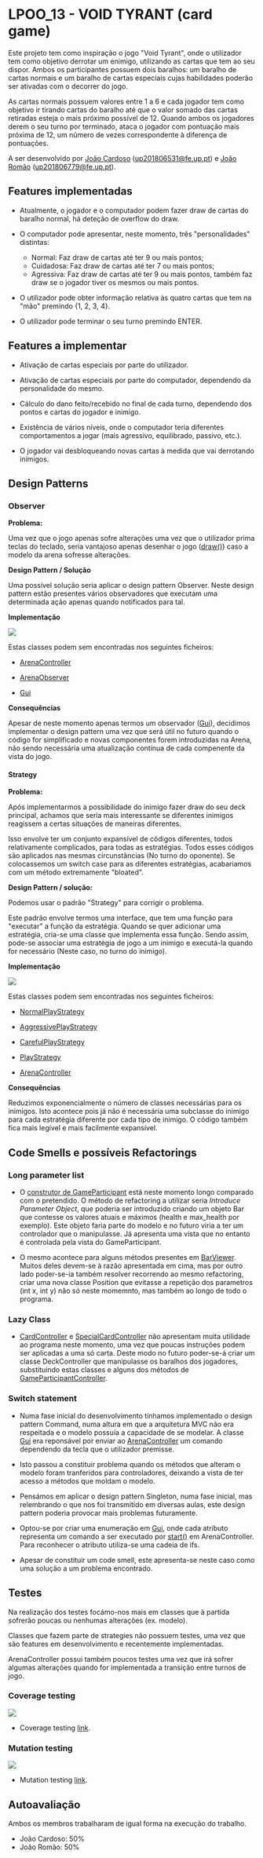 
# LPOO_13 - VOID TYRANT (card game)

Este projeto tem como inspiração o jogo "Void Tyrant", onde o utilizador tem como objetivo derrotar um enimigo, utilizando as cartas que tem ao seu dispor. 
Ambos os participantes possuem dois baralhos: um baralho de cartas normais e um baralho de cartas especiais cujas habilidades poderão ser ativadas com o decorrer do jogo.

As cartas normais possuem valores entre 1 a 6 e cada jogador tem como objetivo ir tirando cartas do baralho até que o valor somado das cartas retiradas esteja o mais próximo possível de 12.
Quando ambos os jogadores derem o seu turno por terminado, ataca o jogador com pontuação mais próxima de 12, um número de vezes correspondente à diferença de pontuações.

A ser desenvolvido por [João Cardoso](https://github.com/joaoalc) (up201806531@fe.up.pt) e [João Romão](https://github.com/TsarkFC) (up201806779@fe.up.pt).

## Features implementadas

 - Atualmente, o jogador e o computador podem fazer draw de cartas do baralho normal, há deteção de overflow do draw.
 
 - O computador pode apresentar, neste momento, três "personalidades" distintas:
    - Normal: Faz draw de cartas até ter 9 ou mais pontos;
    - Cuidadosa: Faz draw de cartas até ter 7 ou mais pontos;
    - Agressiva: Faz draw de cartas até ter 9 ou mais pontos, também faz draw se o jogador tiver os mesmos ou mais pontos.
 
 - O utilizador pode obter informação relativa às quatro cartas que tem na "mão" premindo {1, 2, 3, 4}.
 
 - O utilizador pode terminar o seu turno premindo ENTER.
 
 

## Features a implementar

 - Ativação de cartas especiais por parte do utilizador.

 - Ativação de cartas especiais por parte do computador, dependendo da personalidade do mesmo.

 - Cálculo do dano feito/recebido no final de cada turno, dependendo dos pontos e cartas do jogador e inimigo.

 - Existência de vários níveis, onde o computador teria diferentes comportamentos a jogar (mais agressivo, equilibrado, passivo, etc.).
 
 - O jogador vai desbloqueando novas cartas à medida que vai derrotando inimigos.

## Design Patterns

 ### Observer
 
 **Problema:**
 
 Uma vez que o jogo apenas sofre alterações uma vez que o utilizador prima teclas do teclado, seria vantajoso apenas desenhar o jogo ([draw()](../src/main/java/com/g13/view/Gui.java))
 caso a modelo da arena sofresse alterações.
 
 **Design Pattern / Solução**
 
 Uma possível solução seria aplicar o design pattern Observer. Neste design pattern estão presentes vários observadores que executam uma determinada ação apenas quando notificados 
 para tal. 
 
 **Implementação**
 
  ![](./uml/Observer_Pattern.png)
  
  Estas classes podem sem encontradas nos seguintes ficheiros:
  
  - [ArenaController](../src/main/java/com/g13/controller/ArenaController.java)
  
  - [ArenaObserver](../src/main/java/com/g13/controller/observer/ArenaObserver.java)
  
  - [Gui](../src/main/java/com/g13/view/Gui.java)
  
 
 **Consequências**
 
 Apesar de neste momento apenas termos um observador ([Gui](../src/main/java/com/g13/view/Gui.java)), decidimos implementar o design pattern uma vez que será útil no futuro
 quando o código for simplificado e novas componentes forem introduzidas na Arena, não sendo necessária uma atualização contínua de cada compenente da vista do jogo.
 
 #### Strategy
 
 **Problema:**
 
  Após implementarmos a possibilidade do inimigo fazer draw do seu deck principal, achamos que seria mais interessante se diferentes inimigos reagissem a certas situações de maneiras diferentes.
  
  Isso envolve ter um conjunto expansível de códigos diferentes, todos relativamente complicados, para todas as estratégias. Todos esses códigos são aplicados nas mesmas circunstâncias (No turno do oponente). Se colocassemos um switch case para as diferentes estratégias, acabariamos com um método extremamente "bloated".
  
 **Design Pattern / solução:**
 
 Podemos usar o padrão "Strategy" para corrigir o problema.
  
  Este padrão envolve termos uma interface, que tem uma função para "executar" a função da estratégia. Quando se quer adicionar uma estratégia, cria-se uma classe que implementa essa função. Sendo assim, pode-se associar uma estratégia de jogo a um inimigo e executá-la quando for necessário (Neste caso, no turno do inimigo).
  
  **Implementação**
  
  ![](uml/Strategy_Pattern.png)
  
  Estas classes podem sem encontradas nos seguintes ficheiros:
  
  - [NormalPlayStrategy](../src/main/java/com/g13/controller/strategies/NormalPlayStrategy.java)
  
  - [AggressivePlayStrategy](../src/main/java/com/g13/controller/strategies/AggressivePlayStrategy.java)
  
  - [CarefulPlayStrategy](../src/main/java/com/g13/controller/strategies/CarefulPlayStrategy.java)
  
  - [PlayStrategy](../src/main/java/com/g13/controller/strategies/PlayStrategy.java)
  
  - [ArenaController](../src/main/java/com/g13/controller/ArenaController.java)
  
  **Consequências**
  
  Reduzimos exponencialmente o número de classes necessárias para os inimigos. Isto acontece pois já não é necessária uma subclasse do inimigo para cada estratégia diferente por cada tipo de inimigo. O código também fica mais legível e mais facilmente expansível.
  
## Code Smells e possíveis Refactorings

 ### Long parameter list
 
 - O [construtor de GameParticipant](../src/main/java/com/g13/model/GameParticipant.java) está neste momento longo comparado com o pretendido. O método de refactoring a utilizar seria *Introduce Parameter Object*, que poderia ser introduzido criando um objeto Bar que contesse os valores atuais e máximos (health e max_health por exemplo).
   Este objeto faria parte do modelo e no futuro viria a ter um controlador que o manipulasse. Já apresenta uma vista que no entanto é controlada pela vista do GameParticipant.

 - O mesmo acontece para alguns métodos presentes em [BarViewer](../src/main/java/com/g13/view/BarViewer.java). Muitos deles devem-se à razão apresentada em cima, mas por outro lado poder-se-ia também resolver recorrendo ao mesmo refactoring,
   criar uma nova classe Position que evitasse a repetição dos parametros (int x, int y) não só neste momemnto, mas também ao longo de todo o programa.

 ### Lazy Class
 
 - [CardController](../src/main/java/com/g13/controller/CardController.java) e [SpecialCardController](../src/main/java/com/g13/controller/SpecialCardController.java)
 não apresentam muita utilidade ao programa neste momento, uma vez que poucas instruções podem ser aplicadas a uma só carta. Deste modo no futuro poder-se-á criar
 um classe DeckController que manipulasse os baralhos dos jogadores, substituindo estas classes e alguns dos métodos de [GameParticipantController](../src/main/java/com/g13/controller/GameParticipantController.java).

 ### Switch statement
 
 - Numa fase inicial do desenvolvimento tínhamos implementado o design pattern Command, numa altura em que a arquitetura
 MVC não era respeitada e o modelo possuía a capacidade de se modelar. A classe [Gui](../src/main/java/com/g13/view/Gui.java) 
 era reponsável por enviar ao [ArenaController](../src/main/java/com/g13/controller/ArenaController.java) um comando 
 dependendo da tecla que o utilizador premisse. 
 
 - Isto passou a constituir problema quando os métodos que alteram o modelo foram
 tranferidos para controladores, deixando a vista de ter acesso a métodos que moldam o modelo.
 
 - Pensámos em aplicar o design pattern Singleton, numa fase inicial, mas relembrando o que nos foi transmitido
 em diversas aulas, este design pattern poderia provocar mais problemas futuramente.
 
 - Optou-se por criar uma enumeração em [Gui](../src/main/java/com/g13/view/Gui.java), onde cada atributo representa
 um comando a ser executado por [start()](../src/main/java/com/g13/controller/CardController.java) em ArenaController.
 Para reconhecer o atributo utiliza-se uma cadeia de ifs.
 
 - Apesar de constituir um code smell, este apresenta-se neste caso como uma solução a um problema encontrado.

## Testes

 Na realização dos testes focámo-nos mais em classes que à partida sofrerão poucas ou nenhumas alterações (ex. modelo).
 
 Classes que fazem parte de strategies não possuem testes, uma vez que são features em desenvolvimento e recentemente implementadas.
 
 ArenaController possui também poucos testes uma vez que irá sofrer algumas alterações
 quando for implementada a transição entre turnos de jogo.
 
 ### Coverage testing
 
 ![](./tests/coverage.png)
 
 - Coverage testing [link](./tests).
 
 ### Mutation testing 
 
 ![](./mutation/mutations.png)
 
 - Mutation testing [link](./mutation).
 
## Autoavaliação
 Ambos os membros trabalharam de igual forma na execução do trabalho.
 - João Cardoso: 50%
 - João Romão: 50%

